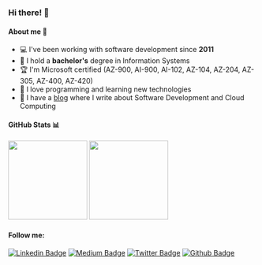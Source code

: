### Hi there! 👋

#### About me 🔭

- 💻 I've been working with software development since **2011**
- 🏫 I hold a **bachelor's** degree in Information Systems
- 🏆 I'm Microsoft certified (AZ-900, AI-900, AI-102, AZ-104, AZ-204, AZ-305, AZ-400, AZ-420)
- 💙 I love programming and learning new technologies
- 📝 I have a [blog](https://medium.com/@henriquesd) where I write about Software Development and Cloud Computing

#### GitHub Stats 📊

<div>
  <img height=160em" src="https://github-readme-stats.vercel.app/api?username=henriquesd&count_private=true;&include_all_commits=false&hide_title=true&hide=issues,contribs&=true&show_icons=true" />
  <img height=160em" src="https://github-readme-stats.vercel.app/api/top-langs/?username=henriquesd&layout=compact" />
</div>

#### Follow me:

[![Linkedin Badge](https://img.shields.io/badge/-LinkedIn-blue?style=flat-square&logo=Linkedin&logoColor=white&link=https://www.linkedin.com/in/henriquesd/)](https://www.linkedin.com/in/henriquesd/)
[![Medium Badge](https://img.shields.io/badge/-Medium-black?style=flat-square&logo=Medium&logoColor=white&link=https://henriquesd.medium.com/)](https://henriquesd.medium.com/)
[![Twitter Badge](https://img.shields.io/badge/-Twitter-blue?style=flat-square&labelColor=blue&logo=twitter&logoColor=white&link=https://twitter.com/Henrique_HSD)](https://twitter.com/Henrique_HSD)
[![Github Badge](https://img.shields.io/badge/-Github-000?style=flat-square&logo=Github&logoColor=white&link=https://github.com/henriquesd)](https://github.com/henriquesd)
